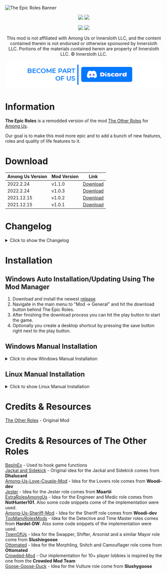 ![The Epic Roles Banner](./Images/TER_logo.png)
<p align="center">
  <a href="https://github.com/LaicosVK/TheEpicRoles/releases/"><img src="https://badgen.net/github/release/laicosvk/theepicroles"></a> <!--Releases-->
  <a href="https://github.com/LaicosVK/TheEpicRoles/releases/"><img src="https://badgen.net/github/assets-dl/laicosvk/theepicroles"></a> <!--Downloads-->
</p>
  
<p align="center">
  <a href="https://github.com/LaicosVK/TheEpicRoles/releases/"><img src="https://badgen.net//github/releases/laicosvk/theepicroles"></a> <!--Releases-->
  <a href="https://github.com/LaicosVK/TheEpicRoles/stargazers"><img src="https://badgen.net/github/stars/laicosvk/theepicroles"></a> <!--Stars-->
</p>


<p align="center">
This mod is not affiliated with Among Us or Innersloth LLC, and the content contained therein is not endorsed or otherwise sponsored by Innersloth LLC. Portions of the materials contained herein are property of Innersloth LLC. © Innersloth LLC.</p>

[![Discord](./Images/TOR_server.png)](https://discord.gg/WjegsxEuAD)

# Information
**The Epic Roles** is a remodded version of the mod [The Other Roles](https://github.com/Eisbison/TheOtherRoles) for [Among Us](https://store.steampowered.com/app/945360/Among_Us).

Our goal is to make this mod more epic and to add a bunch of new features, roles and quality of life features to it.

# Download
| Among Us Version| Mod Version | Link |
|----------|-------------|-----------------|
| 2022.2.24 | v1.1.0 | [Download](https://github.com/LaicosVK/TheEpicRoles/releases/download/v1.1.0/TheEpicRoles.zip) |
| 2022.2.24 | v1.0.3 | [Download](https://github.com/LaicosVK/TheEpicRoles/releases/download/v1.0.3/TheEpicRoles.zip) |
| 2021.12.15 | v1.0.2 | [Download](https://github.com/LaicosVK/TheEpicRoles/releases/download/v1.0.2/TheEpicRoles.zip) |
| 2021.12.15 | v1.0.1 | [Download](https://github.com/LaicosVK/TheEpicRoles/releases/download/v1.0.1/TheEpicRoles.zip) |

# Changelog
<details>
  <summary>Click to show the Changelog</summary>  

<details>
  <summary>1.1.0</summary>

  ## 1.1.0
  New:
  - Role: Jumper
  - Random spawnpoints option
  - Ready or not ready function in lobby
  - First kill shield option
  - Split game options into categories
  - The Epic Hats support
  - Medium questions/answers reworked
  - Existence of Deputy now prevents game end if Deputy can promote to Sheriff 

  Bugfixes:
  - First kill now teleports the killer on dead body
  - Phaser teleports now even on short distance
  - Buttons hide the targets name in tasks, while lights out and while camouflage
  - Sidebar display improvements
  ---
</details>

<details>
  <summary>1.0.3</summary>

  ## 1.0.3
  - Targetable buttons can now show your current target (if setting is turned on)<br/>
  - Setting if the second Mayor vote should be shown<br/>
  - Setting to turn off camera shake<br/>
  - Lobbysidebar looks now better<br/>
  - Fixed a bug where games were not finished properly on official servers
  ---
</details>

<details>
  <summary>1.0.2</summary>

  ## 1.0.2
  - Phaser Role<br/>
  - Sheriff stops impostor win<br/>
  - Trickster box count option<br/>
  - Lover win count option<br/>
  - Crewmate roles option: Auto<br/>
  - Replaced some texts and graphics<br/>
  - Evil mini guessable option<br/>
  - Shifter passes on his role option<br/>
  - New colors<br/>
  - Jester can be client<br/>
  ---
</details>

<details>
  <summary>1.0.1</summary>

  ## 1.0.1
  - First Release
  ---
</details>  
  
</details>

# Installation
## Windows Auto Installation/Updating Using The Mod Manager
1. Download and install the newest [release](https://github.com/MatuxGG/ModManager/releases/latest)
2. Navigate in the main menu to "Mod -> General" and hit the download button behind The Epic Roles.
3. After finishing the download process you can hit the play button to start the game.
4. Optionally you create a desktop shortcut by pressing the save button right next to the play button.


## Windows Manual Installation
<details>
  <summary>Click to show Windows Manual Installation</summary>  
  
1. Download newest [release](https://github.com/LaicosVK/TheEpicRoles/releases/latest)
2. Navigate to your Among Us installtion folder.
3. Optionally (recommended) copy your entire game folder and continue the last steps in this copy of Among Us.
4. Drag or extract all files and folders from the zip into your Among Us installation folder.
5. Run the game. (First launch might take a while)
</details>

## Linux Manual Installation
<details>
  <summary>Click to show Linux Manual Installation</summary>  
  
   
1. Follow Windows Manual Installation until step 4.
2. Enable `winhttp.dll` via the proton winecfg (https://docs.bepinex.dev/articles/advanced/steam_interop.html#open-winecfg-for-the-target-game)
3. Launch the game via Steam
</details>
  
# Credits & Resources
[The Other Roles](https://github.com/Eisbison/TheOtherRoles) - Original Mod

# Credits & Resources of The Other Roles
[BepInEx](https://github.com/BepInEx) - Used to hook game functions\
[Jackal and Sidekick](https://www.twitch.tv/dhalucard) - Original idea for the Jackal and Sidekick comes from **Dhalucard**\
[Among-Us-Love-Couple-Mod](https://github.com/Woodi-dev/Among-Us-Love-Couple-Mod) - Idea for the Lovers role comes from **Woodi-dev**\
[Jester](https://github.com/Maartii/Jester) - Idea for the Jester role comes from **Maartii**\
[ExtraRolesAmongUs](https://github.com/NotHunter101/ExtraRolesAmongUs) - Idea for the Engineer and Medic role comes from **NotHunter101**. Also some code snippets come of the implementation were used.\
[Among-Us-Sheriff-Mod](https://github.com/Woodi-dev/Among-Us-Sheriff-Mod) - Idea for the Sheriff role comes from **Woodi-dev**\
[TooManyRolesMods](https://github.com/Hardel-DW/TooManyRolesMods) - Idea for the Detective and Time Master roles comes from **Hardel-DW**. Also some code snippets of the implementation were used.\
[TownOfUs](https://github.com/slushiegoose/Town-Of-Us) - Idea for the Swapper, Shifter, Arsonist and a similar Mayor role come from **Slushiegoose**\
[Ottomated](https://twitter.com/ottomated_) - Idea for the Morphling, Snitch and Camouflager role come from **Ottomated**\
[Crowded-Mod](https://github.com/CrowdedMods/CrowdedMod) - Our implementation for 10+ player lobbies is inspired by the one from the **Crowded Mod Team**\
[Goose-Goose-Duck](https://store.steampowered.com/app/1568590/Goose_Goose_Duck) - Idea for the Vulture role come from **Slushygoose**
